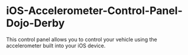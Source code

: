 # iOS-Accelerometer-Control-Panel-Dojo-Derby
This control panel allows you to control your vehicle using the accelerometer built into your iOS device.
